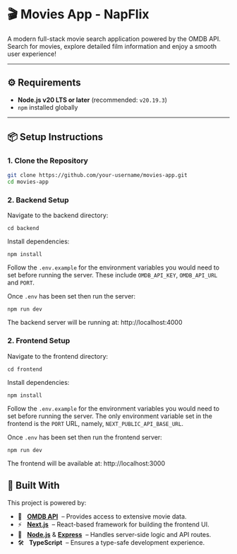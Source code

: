 # 🎬 Movies App - NapFlix

A modern full-stack movie search application powered by the OMDB API.  
Search for movies, explore detailed film information and enjoy a smooth user experience!

---

## ⚙️ Requirements

- **Node.js v20 LTS or later** (recommended: `v20.19.3`)
- `npm` installed globally

---

## 📦 Setup Instructions

### 1. Clone the Repository

```bash
git clone https://github.com/your-username/movies-app.git
cd movies-app
```

### 2. Backend Setup

Navigate to the backend directory:

```
cd backend
```

Install dependencies:

```
npm install
```

Follow the `.env.example` for the environment variables you would need to set before running the server. These include `OMDB_API_KEY`, `OMDB_API_URL` and `PORT`.

Once `.env` has been set then run the server:

```
npm run dev
```

The backend server will be running at: http://localhost:4000

### 2. Frontend Setup

Navigate to the frontend directory:

```
cd frontend
```

Install dependencies:

```
npm install
```

Follow the `.env.example` for the environment variables you would need to set before running the server. The only environment variable set in the frontend is the `PORT` URL, namely, `NEXT_PUBLIC_API_BASE_URL`.

Once `.env` has been set then run the frontend server:

```
npm run dev
```

The frontend will be available at: http://localhost:3000

## 🙌 Built With

This project is powered by:

- 🎥 &nbsp; **[OMDB API](https://www.omdbapi.com/)** &nbsp;– Provides access to extensive movie data.
- ⚡ &nbsp; **[Next.js](https://nextjs.org/)** &nbsp;– React-based framework for building the frontend UI.
- 🚀 &nbsp; **[Node.js](https://nodejs.org/)** & **[Express](https://expressjs.com/)** &nbsp;– Handles server-side logic and API routes.
- 🛠️ &nbsp; **TypeScript** &nbsp;– Ensures a type-safe development experience.
